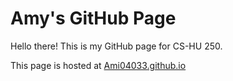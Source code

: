 # Amy's GitHub Page

Hello there! This is my GitHub page for CS-HU 250.

This page is hosted at [Ami04033.github.io](https://Ami04033.github.io)
